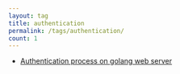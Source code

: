 ```yaml
---
layout: tag
title: authentication
permalink: /tags/authentication/
count: 1
---
```


- [Authentication process on golang web server](https://kination.github.io/posts/2020-05-22-authentication-process-golang-web-part-1/)
